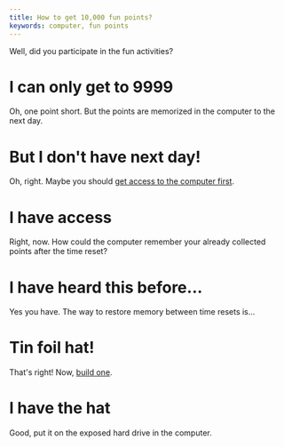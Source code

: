 ```yaml
---
title: How to get 10,000 fun points?
keywords: computer, fun points
---
```


Well, did you participate in the fun activities?

# I can only get to 9999
Oh, one point short. But the points are memorized in the computer to the next day.

# But I don't have next day!
Oh, right. Maybe you should [get access to the computer first](030-access-computer.md).

# I have access
Right, now. How could the computer remember your already collected points after the time reset?

# I have heard this before...
Yes you have. The way to restore memory between time resets is...

# Tin foil hat!
That's right! Now, [build one](045-tin-foil-hat.md).

# I have the hat
Good, put it on the exposed hard drive in the computer.
